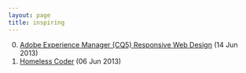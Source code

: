 ```yaml
---
layout: page
title: inspiring
---
```


0. [Adobe Experience Manager (CQ5) Responsive Web Design](/bookmark/2013/06/14/adobe-experience-manager.html) (14 Jun 2013) 
1. [Homeless Coder](/bookmark/2013/06/06/homeless-coder.html) (06 Jun 2013) 
